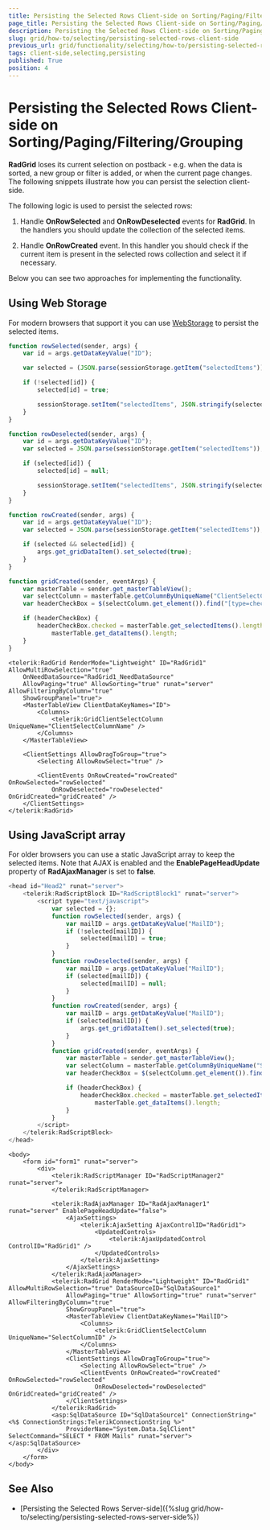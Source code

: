 ```yaml
---
title: Persisting the Selected Rows Client-side on Sorting/Paging/Filtering/Grouping
page_title: Persisting the Selected Rows Client-side on Sorting/Paging/Filtering/Grouping | RadGrid for ASP.NET AJAX Documentation
description: Persisting the Selected Rows Client-side on Sorting/Paging/Filtering/Grouping
slug: grid/how-to/selecting/persisting-selected-rows-client-side
previous_url: grid/functionality/selecting/how-to/persisting-selected-rows-client-side
tags: client-side,selecting,persisting
published: True
position: 4
---
```


# Persisting the Selected Rows Client-side on Sorting/Paging/Filtering/Grouping

**RadGrid** loses its current selection on postback - e.g. when the data is sorted, a new group or filter is added, or when the current page changes. The following snippets illustrate how you can persist the selection client-side.

The following logic is used to persist the selected rows:

1. Handle **OnRowSelected** and **OnRowDeselected** events for **RadGrid**. In the handlers you should update the collection of the selected items.

1. Handle **OnRowCreated** event. In this handler you should check if the current item is present in the selected rows collection and select it if necessary.


Below you can see two approaches for implementing the functionality.


## Using Web Storage

For modern browsers that support it you can use [WebStorage](https://www.w3.org/TR/webstorage/) to persist the selected items.


````JavaScript
function rowSelected(sender, args) {
    var id = args.getDataKeyValue("ID");

    var selected = (JSON.parse(sessionStorage.getItem("selectedItems")) != null) ? JSON.parse(sessionStorage.getItem("selectedItems")) : {};

    if (!selected[id]) {
        selected[id] = true;

        sessionStorage.setItem("selectedItems", JSON.stringify(selected));
    }
}

function rowDeselected(sender, args) {
    var id = args.getDataKeyValue("ID");
    var selected = JSON.parse(sessionStorage.getItem("selectedItems"));

    if (selected[id]) {
        selected[id] = null;

        sessionStorage.setItem("selectedItems", JSON.stringify(selected));
    }
}

function rowCreated(sender, args) {
    var id = args.getDataKeyValue("ID");
    var selected = JSON.parse(sessionStorage.getItem("selectedItems"));

    if (selected && selected[id]) {
        args.get_gridDataItem().set_selected(true);
    }
}

function gridCreated(sender, eventArgs) {
    var masterTable = sender.get_masterTableView();
    var selectColumn = masterTable.getColumnByUniqueName("ClientSelectColumnName");
    var headerCheckBox = $(selectColumn.get_element()).find("[type=checkbox]")[0];

    if (headerCheckBox) {
        headerCheckBox.checked = masterTable.get_selectedItems().length ==
            masterTable.get_dataItems().length;
    }
}
````
````ASP.NET
<telerik:RadGrid RenderMode="Lightweight" ID="RadGrid1" AllowMultiRowSelection="true"
    OnNeedDataSource="RadGrid1_NeedDataSource"
    AllowPaging="true" AllowSorting="true" runat="server" AllowFilteringByColumn="true"
    ShowGroupPanel="true">
    <MasterTableView ClientDataKeyNames="ID">
        <Columns>
            <telerik:GridClientSelectColumn UniqueName="ClientSelectColumnName" />
        </Columns>
    </MasterTableView>

    <ClientSettings AllowDragToGroup="true">
        <Selecting AllowRowSelect="true" />

        <ClientEvents OnRowCreated="rowCreated" OnRowSelected="rowSelected"
            OnRowDeselected="rowDeselected" OnGridCreated="gridCreated" />
    </ClientSettings>
</telerik:RadGrid>
````



## Using JavaScript array

For older browsers you can use a static JavaScript array to keep the selected items. Note that AJAX is enabled and the **EnablePageHeadUpdate** property of **RadAjaxManager** is set to **false**.


````JavaScript
<head id="Head2" runat="server">
    <telerik:RadScriptBlock ID="RadScriptBlock1" runat="server">
        <script type="text/javascript">
            var selected = {};
            function rowSelected(sender, args) {
                var mailID = args.getDataKeyValue("MailID");
                if (!selected[mailID]) {
                    selected[mailID] = true;
                }
            }
            function rowDeselected(sender, args) {
                var mailID = args.getDataKeyValue("MailID");
                if (selected[mailID]) {
                    selected[mailID] = null;
                }
            }
            function rowCreated(sender, args) {
                var mailID = args.getDataKeyValue("MailID");
                if (selected[mailID]) {
                    args.get_gridDataItem().set_selected(true);
                }
            }
            function gridCreated(sender, eventArgs) {
                var masterTable = sender.get_masterTableView();
                var selectColumn = masterTable.getColumnByUniqueName("SelectColumnID");
                var headerCheckBox = $(selectColumn.get_element()).find("[type=checkbox]")[0];

                if (headerCheckBox) {
                    headerCheckBox.checked = masterTable.get_selectedItems().length ==
                        masterTable.get_dataItems().length;
                }
            }
        </script>
    </telerik:RadScriptBlock>
</head>
````
````ASP.NET
<body>
    <form id="form1" runat="server">
        <div>
            <telerik:RadScriptManager ID="RadScriptManager2" runat="server">
            </telerik:RadScriptManager>

            <telerik:RadAjaxManager ID="RadAjaxManager1" runat="server" EnablePageHeadUpdate="false">
                <AjaxSettings>
                    <telerik:AjaxSetting AjaxControlID="RadGrid1">
                        <UpdatedControls>
                            <telerik:AjaxUpdatedControl ControlID="RadGrid1" />
                        </UpdatedControls>
                    </telerik:AjaxSetting>
                </AjaxSettings>
            </telerik:RadAjaxManager>
            <telerik:RadGrid RenderMode="Lightweight" ID="RadGrid1" AllowMultiRowSelection="true" DataSourceID="SqlDataSource1"
                AllowPaging="true" AllowSorting="true" runat="server" AllowFilteringByColumn="true"
                ShowGroupPanel="true">
                <MasterTableView ClientDataKeyNames="MailID">
                    <Columns>
                        <telerik:GridClientSelectColumn UniqueName="SelectColumnID" />
                    </Columns>
                </MasterTableView>
                <ClientSettings AllowDragToGroup="true">
                    <Selecting AllowRowSelect="true" />
                    <ClientEvents OnRowCreated="rowCreated" OnRowSelected="rowSelected"
                        OnRowDeselected="rowDeselected" OnGridCreated="gridCreated" />
                </ClientSettings>
            </telerik:RadGrid>
            <asp:SqlDataSource ID="SqlDataSource1" ConnectionString="<%$ ConnectionStrings:TelerikConnectionString %>"
                ProviderName="System.Data.SqlClient" SelectCommand="SELECT * FROM Mails" runat="server"></asp:SqlDataSource>
        </div>
    </form>
</body>
````



## See Also

* [Persisting the Selected Rows Server-side]({%slug grid/how-to/selecting/persisting-selected-rows-server-side%})



